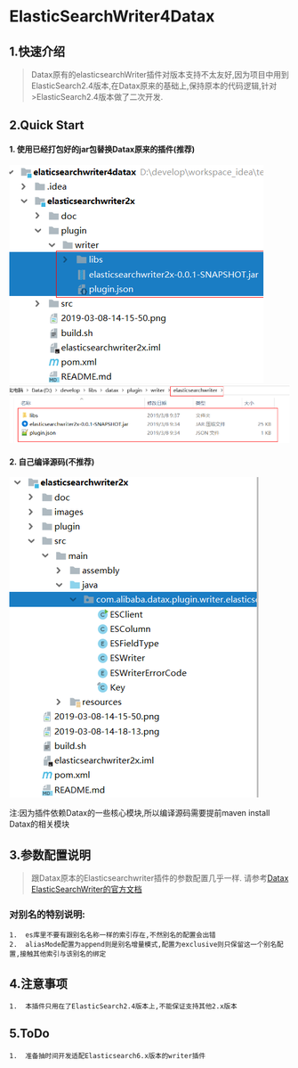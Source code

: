 # ElasticSearchWriter4Datax
##  1.快速介绍
>Datax原有的elasticsearchWriter插件对版本支持不太友好,因为项目中用到ElasticSearch2.4版本,在Datax原来的基础上,保持原本的代码逻辑,针对>ElasticSearch2.4版本做了二次开发.

##  2.Quick Start
#### 1. 使用已经打包好的jar包替换Datax原来的插件(推荐)
![](images/2019-03-08-14-18-32.png)
![](images/2019-03-08-14-19-22.png)

#### 2.  自己编译源码(不推荐)
![](images/2019-03-08-14-21-15.png)

注:因为插件依赖Datax的一些核心模块,所以编译源码需要提前maven install Datax的相关模块
##  3.参数配置说明
>跟Datax原本的Elasticsearchwriter插件的参数配置几乎一样.
>请参考[Datax ElasticSearchWriter的官方文档](https://github.com/alibaba/DataX/blob/master/elasticsearchwriter/doc/elasticsearchwriter.md)
### 对别名的特别说明:
```
1.  es库里不要有跟别名名称一样的索引存在,不然别名的配置会出错
2.  aliasMode配置为append则是别名增量模式,配置为exclusive则只保留这一个别名配置,接触其他索引与该别名的绑定
```
##  4.注意事项
```
1.  本插件只用在了ElasticSearch2.4版本上,不能保证支持其他2.x版本
```
##  5.ToDo
```
1.  准备抽时间开发适配Elasticsearch6.x版本的writer插件
```



